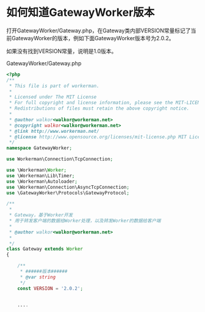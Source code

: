 # 如何知道GatewayWorker版本

打开GatewayWorker/Gateway.php，在Gateway类内部VERSION常量标记了当前GatewayWorker的版本，例如下面GatewayWorker版本号为2.0.2。

如果没有找到VERSION常量，说明是1.0版本。

GatewayWorker/Gateway.php

```php
<?php
/**
 * This file is part of workerman.
 *
 * Licensed under The MIT License
 * For full copyright and license information, please see the MIT-LICENSE.txt
 * Redistributions of files must retain the above copyright notice.
 *
 * @author walkor<walkor@workerman.net>
 * @copyright walkor<walkor@workerman.net>
 * @link http://www.workerman.net/
 * @license http://www.opensource.org/licenses/mit-license.php MIT License
 */
namespace GatewayWorker;

use Workerman\Connection\TcpConnection;

use \Workerman\Worker;
use \Workerman\Lib\Timer;
use \Workerman\Autoloader;
use \Workerman\Connection\AsyncTcpConnection;
use \GatewayWorker\Protocols\GatewayProtocol;

/**
 *
 * Gateway，基于Worker开发
 * 用于转发客户端的数据给Worker处理，以及转发Worker的数据给客户端
 *
 * @author walkor<walkor@workerman.net>
 *
 */
class Gateway extends Worker
{

    /**
     * ######版本######
     * @var string
     */
    const VERSION = '2.0.2';


    ....

```
